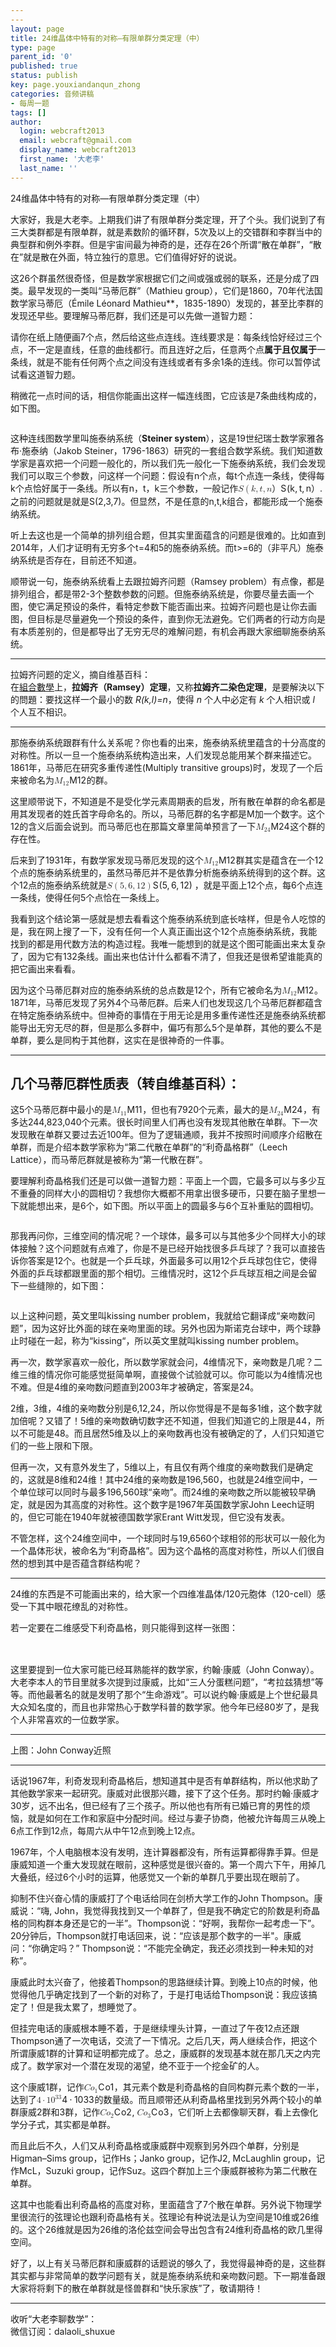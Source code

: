 ```yaml
---
---
layout: page
title: 24维晶体中特有的对称—有限单群分类定理（中）
type: page
parent_id: '0'
published: true
status: publish
key: page.youxiandanqun_zhong
categories: 音频讲稿
- 每周一题
tags: []
author:
  login: webcraft2013
  email: webcraft@gmail.com
  display_name: webcraft2013
  first_name: '大老李'
  last_name: ''
---
```


<p>24维晶体中特有的对称—有限单群分类定理（中）</p>
<p>大家好，我是大老李。上期我们讲了有限单群分类定理，开了个头。我们说到了有三大类群都是有限单群，就是素数阶的循环群，5次及以上的交错群和李群当中的典型群和例外李群。但是宇宙间最为神奇的是，还存在26个所谓“散在单群”，“散在”就是散在外面，特立独行的意思。它们值得好好的说说。</p>
<p>这26个群虽然很奇怪，但是数学家根据它们之间或强或弱的联系，还是分成了四类。最早发现的一类叫“马蒂厄群”（Mathieu group），它们是1860，70年代法国数学家马蒂厄（Émile Léonard Mathieu**，1835-1890）发现的，甚至比李群的发现还早些。要理解马蒂厄群，我们还是可以先做一道智力题：</p>
<p>请你在纸上随便画7个点，然后给这些点连线。连线要求是：每条线恰好经过三个点，不一定是直线，任意的曲线都行。而且连好之后，任意两个点<strong>属于且仅属于</strong>一条线，就是不能有任何两个点之间没有连线或者有多余1条的连线。你可以暂停试试看这道智力题。</p>
<p>稍微花一点时间的话，相信你能画出这样一幅连线图，它应该是7条曲线构成的，如下图。</p>
<p><img src="http://oy876kcmf.bkt.clouddn.com/FoKqO6CxQjRBmGl6TlSvqzkTEfdm" alt=""></p>
<p>这种连线图数学里叫施泰纳系统（<strong>Steiner system</strong>），这是19世纪瑞士数学家雅各布·施泰纳（Jakob Steiner，1796-1863）研究的一套组合数学系统。我们知道数学家是喜欢把一个问题一般化的，所以我们先一般化一下施泰纳系统，我们会发现我们可以取三个参数，问这样一个问题：假设有n个点，每t个点连一条线，使得每k个点恰好属于一条线。所以有n，t，k三个参数，一般记作<span class="katex--inline"><span class="katex"><span class="katex-mathml"><math><semantics><mrow><mi>S</mi><mo>(</mo><mi>k</mi><mo separator="true">,</mo><mi>t</mi><mo separator="true">,</mo><mi>n</mi><mi mathvariant="normal">）</mi></mrow><annotation encoding="application/x-tex">S(k,t,n）</annotation></semantics></math></span><span class="katex-html" aria-hidden="true"><span class="base"><span class="strut" style="height: 1em; vertical-align: -0.25em;"></span><span style="margin-right: 0.05764em;" class="mord mathit">S</span><span class="mopen">(</span><span style="margin-right: 0.03148em;" class="mord mathit">k</span><span class="mpunct">,</span><span class="mspace" style="margin-right: 0.166667em;"></span><span class="mord mathit">t</span><span class="mpunct">,</span><span class="mspace" style="margin-right: 0.166667em;"></span><span class="mord mathit">n</span><span class="mord cjk_fallback">）</span></span></span></span></span>.之前的问题就是就是S(2,3,7)。但显然，不是任意的n,t,k组合，都能形成一个施泰纳系统。</p>
<p>听上去这也是一个简单的排列组合题，但其实里面蕴含的问题是很难的。比如直到2014年，人们才证明有无穷多个t=4和5的施泰纳系统。而t&gt;=6的（非平凡）施泰纳系统是否存在，目前还不知道。</p>
<p>顺带说一句，施泰纳系统看上去跟拉姆齐问题（Ramsey problem）有点像，都是排列组合，都是带2-3个整数参数的问题。但施泰纳系统是，你要尽量去画一个图，使它满足预设的条件，看特定参数下能否画出来。拉姆齐问题也是让你去画图，但目标是尽量避免一个预设的条件，直到你无法避免。它们两者的行动方向是有本质差别的，但是都导出了无穷无尽的难解问题，有机会再跟大家细聊施泰纳系统。</p>
<hr>
<p>拉姆齐问题的定义，摘自维基百科：<br>
在<a href="https://zh.wikipedia.org/wiki/%E7%B5%84%E5%90%88%E6%95%B8%E5%AD%B8" title="組合數學">組合數學</a>上，<strong>拉姆齐（Ramsey）定理</strong>，又称<strong>拉姆齐二染色定理</strong>，是要解決以下的問題：要找这样一个最小的数 <em>R(k,l)=n</em>，使得 <em>n</em> 个人中必定有 <em>k</em> 个人相识或 <em>l</em> 个人互不相识。</p>
<hr>
<p>那施泰纳系统跟群有什么关系呢？你也看的出来，施泰纳系统里蕴含的十分高度的对称性。所以一旦一个施泰纳系统构造出来，人们发现总能用某个群来描述它。1861年，马蒂厄在研究多重传递性(Multiply transitive groups)时，发现了一个后来被命名为<span class="katex--inline"><span class="katex"><span class="katex-mathml"><math><semantics><mrow><msub><mi>M</mi><mrow><mn>1</mn><mn>2</mn></mrow></msub></mrow><annotation encoding="application/x-tex">M_{12}</annotation></semantics></math></span><span class="katex-html" aria-hidden="true"><span class="base"><span class="strut" style="height: 0.83333em; vertical-align: -0.15em;"></span><span class="mord"><span style="margin-right: 0.10903em;" class="mord mathit">M</span><span class="msupsub"><span class="vlist-t vlist-t2"><span class="vlist-r"><span class="vlist" style="height: 0.301108em;"><span class="" style="top: -2.55em; margin-left: -0.10903em; margin-right: 0.05em;"><span class="pstrut" style="height: 2.7em;"></span><span class="sizing reset-size6 size3 mtight"><span class="mord mtight"><span class="mord mtight">1</span><span class="mord mtight">2</span></span></span></span></span><span class="vlist-s">​</span></span><span class="vlist-r"><span class="vlist" style="height: 0.15em;"><span class=""></span></span></span></span></span></span></span></span></span></span>的群。</p>
<p>这里顺带说下，不知道是不是受化学元素周期表的启发，所有散在单群的命名都是用其发现者的姓氏首字母命名的。所以，马蒂厄群的名字都是M加一个数字。这个12的含义后面会说到。而马蒂厄也在那篇文章里简单预言了一下<span class="katex--inline"><span class="katex"><span class="katex-mathml"><math><semantics><mrow><msub><mi>M</mi><mrow><mn>2</mn><mn>4</mn></mrow></msub></mrow><annotation encoding="application/x-tex">M_{24}</annotation></semantics></math></span><span class="katex-html" aria-hidden="true"><span class="base"><span class="strut" style="height: 0.83333em; vertical-align: -0.15em;"></span><span class="mord"><span style="margin-right: 0.10903em;" class="mord mathit">M</span><span class="msupsub"><span class="vlist-t vlist-t2"><span class="vlist-r"><span class="vlist" style="height: 0.301108em;"><span class="" style="top: -2.55em; margin-left: -0.10903em; margin-right: 0.05em;"><span class="pstrut" style="height: 2.7em;"></span><span class="sizing reset-size6 size3 mtight"><span class="mord mtight"><span class="mord mtight">2</span><span class="mord mtight">4</span></span></span></span></span><span class="vlist-s">​</span></span><span class="vlist-r"><span class="vlist" style="height: 0.15em;"><span class=""></span></span></span></span></span></span></span></span></span></span>这个群的存在性。</p>
<p>后来到了1931年，有数学家发现马蒂厄发现的这个<span class="katex--inline"><span class="katex"><span class="katex-mathml"><math><semantics><mrow><msub><mi>M</mi><mrow><mn>1</mn><mn>2</mn></mrow></msub></mrow><annotation encoding="application/x-tex">M_{12}</annotation></semantics></math></span><span class="katex-html" aria-hidden="true"><span class="base"><span class="strut" style="height: 0.83333em; vertical-align: -0.15em;"></span><span class="mord"><span style="margin-right: 0.10903em;" class="mord mathit">M</span><span class="msupsub"><span class="vlist-t vlist-t2"><span class="vlist-r"><span class="vlist" style="height: 0.301108em;"><span class="" style="top: -2.55em; margin-left: -0.10903em; margin-right: 0.05em;"><span class="pstrut" style="height: 2.7em;"></span><span class="sizing reset-size6 size3 mtight"><span class="mord mtight"><span class="mord mtight">1</span><span class="mord mtight">2</span></span></span></span></span><span class="vlist-s">​</span></span><span class="vlist-r"><span class="vlist" style="height: 0.15em;"><span class=""></span></span></span></span></span></span></span></span></span></span>群其实是蕴含在一个12个点的施泰纳系统里的，虽然马蒂厄并不是依靠分析施泰纳系统得到的这个群。这个12点的施泰纳系统就是<span class="katex--inline"><span class="katex"><span class="katex-mathml"><math><semantics><mrow><mi>S</mi><mo>(</mo><mn>5</mn><mo separator="true">,</mo><mn>6</mn><mo separator="true">,</mo><mn>1</mn><mn>2</mn><mo>)</mo></mrow><annotation encoding="application/x-tex">S(5,6,12)</annotation></semantics></math></span><span class="katex-html" aria-hidden="true"><span class="base"><span class="strut" style="height: 1em; vertical-align: -0.25em;"></span><span style="margin-right: 0.05764em;" class="mord mathit">S</span><span class="mopen">(</span><span class="mord">5</span><span class="mpunct">,</span><span class="mspace" style="margin-right: 0.166667em;"></span><span class="mord">6</span><span class="mpunct">,</span><span class="mspace" style="margin-right: 0.166667em;"></span><span class="mord">1</span><span class="mord">2</span><span class="mclose">)</span></span></span></span></span> ，就是平面上12个点，每6个点连一条线，使得任何5个点恰在一条线上。</p>
<p>我看到这个结论第一感就是想去看看这个施泰纳系统到底长啥样，但是令人吃惊的是，我在网上搜了一下，没有任何一个人真正画出这个12个点施泰纳系统，我能找到的都是用代数方法的构造过程。我唯一能想到的就是这个图可能画出来太复杂了，因为它有132条线。画出来也估计什么都看不清了，但我还是很希望谁能真的把它画出来看看。</p>
<p>因为这个马蒂厄群对应的施泰纳系统的总点数是12个，所有它被命名为<span class="katex--inline"><span class="katex"><span class="katex-mathml"><math><semantics><mrow><msub><mi>M</mi><mrow><mn>1</mn><mn>2</mn></mrow></msub></mrow><annotation encoding="application/x-tex">M_{12}</annotation></semantics></math></span><span class="katex-html" aria-hidden="true"><span class="base"><span class="strut" style="height: 0.83333em; vertical-align: -0.15em;"></span><span class="mord"><span style="margin-right: 0.10903em;" class="mord mathit">M</span><span class="msupsub"><span class="vlist-t vlist-t2"><span class="vlist-r"><span class="vlist" style="height: 0.301108em;"><span class="" style="top: -2.55em; margin-left: -0.10903em; margin-right: 0.05em;"><span class="pstrut" style="height: 2.7em;"></span><span class="sizing reset-size6 size3 mtight"><span class="mord mtight"><span class="mord mtight">1</span><span class="mord mtight">2</span></span></span></span></span><span class="vlist-s">​</span></span><span class="vlist-r"><span class="vlist" style="height: 0.15em;"><span class=""></span></span></span></span></span></span></span></span></span></span>。1871年，马蒂厄发现了另外4个马蒂厄群。后来人们也发现这几个马蒂厄群都蕴含在特定施泰纳系统中。但神奇的事情在于用无论是用多重传递性还是施泰纳系统都能导出无穷无尽的群，但是那么多群中，偏巧有那么5个是单群，其他的要么不是单群，要么是同构于其他群，这实在是很神奇的一件事。</p>
<hr>
<h2 id="几个马蒂厄群性质表（转自维基百科）：">几个马蒂厄群性质表（转自维基百科）：<br>
<img src="http://oy876kcmf.bkt.clouddn.com/FvEBwjJuwgRaoa5YOANB24II_8Qf" alt=""></h2>
<p>这5个马蒂厄群中最小的是<span class="katex--inline"><span class="katex"><span class="katex-mathml"><math><semantics><mrow><msub><mi>M</mi><mrow><mn>1</mn><mn>1</mn></mrow></msub></mrow><annotation encoding="application/x-tex">M_{11}</annotation></semantics></math></span><span class="katex-html" aria-hidden="true"><span class="base"><span class="strut" style="height: 0.83333em; vertical-align: -0.15em;"></span><span class="mord"><span style="margin-right: 0.10903em;" class="mord mathit">M</span><span class="msupsub"><span class="vlist-t vlist-t2"><span class="vlist-r"><span class="vlist" style="height: 0.301108em;"><span class="" style="top: -2.55em; margin-left: -0.10903em; margin-right: 0.05em;"><span class="pstrut" style="height: 2.7em;"></span><span class="sizing reset-size6 size3 mtight"><span class="mord mtight"><span class="mord mtight">1</span><span class="mord mtight">1</span></span></span></span></span><span class="vlist-s">​</span></span><span class="vlist-r"><span class="vlist" style="height: 0.15em;"><span class=""></span></span></span></span></span></span></span></span></span></span>，但也有7920个元素，最大的是<span class="katex--inline"><span class="katex"><span class="katex-mathml"><math><semantics><mrow><msub><mi>M</mi><mrow><mn>2</mn><mn>4</mn></mrow></msub></mrow><annotation encoding="application/x-tex">M_{24}</annotation></semantics></math></span><span class="katex-html" aria-hidden="true"><span class="base"><span class="strut" style="height: 0.83333em; vertical-align: -0.15em;"></span><span class="mord"><span style="margin-right: 0.10903em;" class="mord mathit">M</span><span class="msupsub"><span class="vlist-t vlist-t2"><span class="vlist-r"><span class="vlist" style="height: 0.301108em;"><span class="" style="top: -2.55em; margin-left: -0.10903em; margin-right: 0.05em;"><span class="pstrut" style="height: 2.7em;"></span><span class="sizing reset-size6 size3 mtight"><span class="mord mtight"><span class="mord mtight">2</span><span class="mord mtight">4</span></span></span></span></span><span class="vlist-s">​</span></span><span class="vlist-r"><span class="vlist" style="height: 0.15em;"><span class=""></span></span></span></span></span></span></span></span></span></span>，有多达244,823,040个元素。很长时间里人们再也没有发现其他散在单群。下一次发现散在单群又要过去近100年。但为了逻辑通顺，我并不按照时间顺序介绍散在单群，而是介绍本数学家称为“第二代散在单群”的“利奇晶格群”（Leech Lattice），而马蒂厄群就是被称为“第一代散在群”。</p>
<p>要理解利奇晶格我们还是可以做一道智力题：平面上一个圆，它最多可以与多少互不重叠的同样大小的圆相切？我想你大概都不用拿出很多硬币，只要在脑子里想一下就能想出来，是6个，如下图。所以平面上的圆最多与6个互补重贴的圆相切。</p>
<p><img src="http://oy876kcmf.bkt.clouddn.com/Ftk10Eggo-HHIRyEgZsn3k3XjfG8" alt=""></p>
<p>那我再问你，三维空间的情况呢？一个球体，最多可以与其他多少个同样大小的球体接触？这个问题就有点难了，你是不是已经开始找很多乒乓球了？我可以直接告诉你答案是12个。也就是一个乒乓球，外面最多可以用12个乒乓球包住它，使得外面的乒乓球都跟里面的那个相切。三维情况时，这12个乒乓球互相之间是会留下一些缝隙的，如下图：</p>
<p><img src="http://oy876kcmf.bkt.clouddn.com/Fo6k1pQc-eAUIlCCPcQZ1J2Vu5k5" alt=""></p>
<p>以上这种问题，英文里叫kissing number problem，我就给它翻译成“亲吻数问题”，因为这好比外面的球在亲吻里面的球。另外也因为斯诺克台球中，两个球静止时碰在一起，称为“kissing“，所以英文里就叫kissing number problem。</p>
<p>再一次，数学家喜欢一般化，所以数学家就会问，4维情况下，亲吻数是几呢？二维三维的情况你可能感觉挺简单啊，直接做个试验就可以。你可能以为4维情况也不难。但是4维的亲吻数问题直到2003年才被确定，答案是24。</p>
<p>2维，3维，4维的亲吻数分别是6,12,24，所以你觉得是不是每多1维，这个数字就加倍呢？又错了！5维的亲吻数确切数字还不知道，但我们知道它的上限是44，所以不可能是48。而且居然5维及以上的亲吻数再也没有被确定的了，人们只知道它们的一些上限和下限。</p>
<p>但再一次，又有意外发生了，5维以上，有且仅有两个维度的亲吻数我们是确定的，这就是8维和24维！其中24维的亲吻数是196,560，也就是24维空间中，一个单位球可以同时与最多196,560球“亲吻”。而24维的亲吻数之所以能被较早确定，就是因为其高度的对称性。这个数字是1967年英国数学家John Leech证明的，但它可能在1940年就被德国数学家Erant Witt发现，但它没有发表。</p>
<p>不管怎样，这个24维空间中，一个球同时与19,6560个球相邻的形状可以一般化为一个晶体形状，被命名为“利奇晶格”。因为这个晶格的高度对称性，所以人们很自然的想到其中是否蕴含群结构呢？</p>
<hr>
<p>24维的东西是不可能画出来的，给大家一个四维准晶体/120元胞体（120-cell）感受一下其中眼花缭乱的对称性。<br>
<img src="http://oy876kcmf.bkt.clouddn.com/Fm6XTiQL-Eq64KHpQ4IHZuyU0au2" alt=""></p>
<p>若一定要在二维感受下利奇晶格，则只能得到这样一张图：</p>
<h2 id="section"><img src="http://oy876kcmf.bkt.clouddn.com/FtVn_lH1qCm07kOqIV95yYWQOVBZ" alt=""></h2>
<p>这里要提到一位大家可能已经耳熟能祥的数学家，约翰·康威（John Conway）。大老李本人的节目里就多次提到过康威，比如“三人分蛋糕问题”，“考拉兹猜想”等等。而他最著名的就是发明了那个“生命游戏”。可以说约翰·康威是上个世纪最具大众知名度的，而且也非常热心于数学科普的数学家。他今年已经80岁了，是我个人非常喜欢的一位数学家。</p>
<hr>
<p><img src="http://oy876kcmf.bkt.clouddn.com/FokyzQMnNQMcJkVsv_xFP3zpDtJD" alt=""><br>
上图：John Conway近照</p>
<hr>
<p>话说1967年，利奇发现利奇晶格后，想知道其中是否有单群结构，所以他求助了其他数学家来一起研究。康威对此很那兴趣，接下了这个任务。那时约翰·康威才30岁，远不出名，但已经有了三个孩子。所以他也有所有已婚已育的男性的烦恼，就是如何在工作和家庭中分配时间。经过与妻子协商，他被允许每周三从晚上6点工作到12点，每周六从中午12点到晚上12点。</p>
<p>1967年，个人电脑根本没有发明，连计算器都没有，所有运算都得靠手算。但是康威知道一个重大发现就在眼前，这种感觉是很兴奋的。第一个周六下午，用掉几大叠纸，经过6个小时的运算，他感觉又一个新的单群几乎要出现在眼前了。</p>
<p>抑制不住兴奋心情的康威打了个电话给同在剑桥大学工作的John Thompson。康威说：“嗨,  John，我觉得我找到又一个单群了，但是我不确定它的阶数是利奇晶格的同构群本身还是它的一半”。Thompson说：“好啊，我帮你一起考虑一下”。20分钟后，Thompson就打电话回来，说：“应该是那个数字的一半"。康威问：“你确定吗？” Thompson说：“不能完全确定，我还必须找到一种未知的对称”。</p>
<p>康威此时太兴奋了，他接着Thompson的思路继续计算。到晚上10点的时候，他觉得他几乎确定找到了一个新的对称了，于是打电话给Thompson说：我应该搞定了！但是我太累了，想睡觉了。</p>
<p>但挂完电话的康威根本睡不着，于是继续埋头计算，一直过了午夜12点还跟Thompson通了一次电话，交流了一下情况。之后几天，两人继续合作，把这个所谓康威1群的计算和证明都完成了。总之，康威群的发现基本就在那几天之内完成了。数学家对一个潜在发现的渴望，绝不亚于一个挖金矿的人。</p>
<p>这个康威1群，记作<span class="katex--inline"><span class="katex"><span class="katex-mathml"><math><semantics><mrow><mi>C</mi><msub><mi>o</mi><mn>1</mn></msub></mrow><annotation encoding="application/x-tex">Co_1</annotation></semantics></math></span><span class="katex-html" aria-hidden="true"><span class="base"><span class="strut" style="height: 0.83333em; vertical-align: -0.15em;"></span><span style="margin-right: 0.07153em;" class="mord mathit">C</span><span class="mord"><span class="mord mathit">o</span><span class="msupsub"><span class="vlist-t vlist-t2"><span class="vlist-r"><span class="vlist" style="height: 0.301108em;"><span class="" style="top: -2.55em; margin-left: 0em; margin-right: 0.05em;"><span class="pstrut" style="height: 2.7em;"></span><span class="sizing reset-size6 size3 mtight"><span class="mord mtight">1</span></span></span></span><span class="vlist-s">​</span></span><span class="vlist-r"><span class="vlist" style="height: 0.15em;"><span class=""></span></span></span></span></span></span></span></span></span></span>，其元素个数是利奇晶格的自同构群元素个数的一半，达到了<span class="katex--inline"><span class="katex"><span class="katex-mathml"><math><semantics><mrow><mn>4</mn><mo>⋅</mo><mn>1</mn><msup><mn>0</mn><mrow><mn>3</mn><mn>3</mn></mrow></msup></mrow><annotation encoding="application/x-tex">4\cdot 10^{33}</annotation></semantics></math></span><span class="katex-html" aria-hidden="true"><span class="base"><span class="strut" style="height: 0.64444em; vertical-align: 0em;"></span><span class="mord">4</span><span class="mspace" style="margin-right: 0.222222em;"></span><span class="mbin">⋅</span><span class="mspace" style="margin-right: 0.222222em;"></span></span><span class="base"><span class="strut" style="height: 0.814108em; vertical-align: 0em;"></span><span class="mord">1</span><span class="mord"><span class="mord">0</span><span class="msupsub"><span class="vlist-t"><span class="vlist-r"><span class="vlist" style="height: 0.814108em;"><span class="" style="top: -3.063em; margin-right: 0.05em;"><span class="pstrut" style="height: 2.7em;"></span><span class="sizing reset-size6 size3 mtight"><span class="mord mtight"><span class="mord mtight">3</span><span class="mord mtight">3</span></span></span></span></span></span></span></span></span></span></span></span></span>的数量级。而且顺带还从利奇晶格里找到另外两个较小的单群康威2群和3群，记作<span class="katex--inline"><span class="katex"><span class="katex-mathml"><math><semantics><mrow><mi>C</mi><msub><mi>o</mi><mn>2</mn></msub></mrow><annotation encoding="application/x-tex">Co_2</annotation></semantics></math></span><span class="katex-html" aria-hidden="true"><span class="base"><span class="strut" style="height: 0.83333em; vertical-align: -0.15em;"></span><span style="margin-right: 0.07153em;" class="mord mathit">C</span><span class="mord"><span class="mord mathit">o</span><span class="msupsub"><span class="vlist-t vlist-t2"><span class="vlist-r"><span class="vlist" style="height: 0.301108em;"><span class="" style="top: -2.55em; margin-left: 0em; margin-right: 0.05em;"><span class="pstrut" style="height: 2.7em;"></span><span class="sizing reset-size6 size3 mtight"><span class="mord mtight">2</span></span></span></span><span class="vlist-s">​</span></span><span class="vlist-r"><span class="vlist" style="height: 0.15em;"><span class=""></span></span></span></span></span></span></span></span></span></span>, <span class="katex--inline"><span class="katex"><span class="katex-mathml"><math><semantics><mrow><mi>C</mi><msub><mi>o</mi><mn>3</mn></msub></mrow><annotation encoding="application/x-tex">Co_3</annotation></semantics></math></span><span class="katex-html" aria-hidden="true"><span class="base"><span class="strut" style="height: 0.83333em; vertical-align: -0.15em;"></span><span style="margin-right: 0.07153em;" class="mord mathit">C</span><span class="mord"><span class="mord mathit">o</span><span class="msupsub"><span class="vlist-t vlist-t2"><span class="vlist-r"><span class="vlist" style="height: 0.301108em;"><span class="" style="top: -2.55em; margin-left: 0em; margin-right: 0.05em;"><span class="pstrut" style="height: 2.7em;"></span><span class="sizing reset-size6 size3 mtight"><span class="mord mtight">3</span></span></span></span><span class="vlist-s">​</span></span><span class="vlist-r"><span class="vlist" style="height: 0.15em;"><span class=""></span></span></span></span></span></span></span></span></span></span>，它们听上去都像聊天群，看上去像化学分子式，其实都是单群。</p>
<p>而且此后不久，人们又从利奇晶格或康威群中观察到另外四个单群，分别是Higman–Sims group，记作Hs；Janko group，记作J2, McLaughlin group，记作McL，Suzuki group，记作Suz。这四个群加上三个康威群被称为第二代散在单群。</p>
<p>这其中也能看出利奇晶格的高度对称，里面蕴含了7个散在单群。另外说下物理学里很流行的弦理论也跟利奇晶格有关。弦理论有种说法是认为空间是10维或26维的。这个26维就是因为26维的洛伦兹空间会导出包含有24维利奇晶格的欧几里得空间。</p>
<p>好了，以上有关马蒂厄群和康威群的话题说的够久了，我觉得最神奇的是，这些群其实都与非常简单的数学问题有关，就是施泰纳系统和亲吻数问题。下一期准备跟大家将将剩下的散在单群就是怪兽群和“快乐家族”了，敬请期待！</p>
<hr>
<p>收听“大老李聊数学”：<br>
<img src="http://oy876kcmf.bkt.clouddn.com/FnRQNzkxbOeVCaMp8IKV8pl-mmIb" alt=""><br>
微信订阅：dalaoli_shuxue</p>

